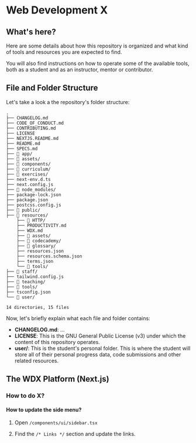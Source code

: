 # Web Development X 

## What's here?

Here are some details about how this repository is organized and what kind of tools and resources you are expected to find.

You will also find instructions on how to operate some of the available tools, both as a student and as an instructor, mentor or contributor.

## File and Folder Structure

Let's take a look a the repository's folder structure:

```
.
├── CHANGELOG.md
├── CODE_OF_CONDUCT.md
├── CONTRIBUTING.md
├── LICENSE
├── NEXTJS.README.md
├── README.md
├── SPECS.md
├── 📂 app/
├── 📂 assets/
├── 📂 components/
├── 📂 curriculum/
├── 📂 exercises/
├── next-env.d.ts
├── next.config.js
├── 📂 node_modules/
├── package-lock.json
├── package.json
├── postcss.config.js
├── 📂 public/
├── 📂 resources/
    ├── 📂 HTTP/
    ├── PRODUCTIVITY.md
    ├── WDX.md
    ├── 📂 assets/
    ├── 📂 codecademy/
    ├── 📂 glossary/
    ├── resources.json
    ├── resources.schema.json
    ├── terms.json
    └── 📂 tools/
├── 📂 staff/
├── tailwind.config.js
├── 📂 teaching/
├── 📂 tools/
├── tsconfig.json
└── 📂 user/

14 directories, 15 files
```

Now, let's briefly explain what each file and folder contains:

- **CHANGELOG.md**:
...
- **LICENSE**: This is the GNU General Public License (v3) under which the content of this repository operates.
- **user/**: This is the student's personal folder. This is where the student will store all of their personal progress data, code submissions and other related resources.

## The WDX Platform (Next.js)

### How to do X?

#### How to update the side menu?

  1) Open `/components/ui/sidebar.tsx`

  2) Find the `/* Links */` section and update the links.
